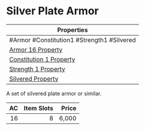 # Silver Plate Armor

| Properties                                                                      |
| ------------------------------------------------------------------------------- |
| #Armor #Constitution1 #Strength1 #Silvered                                      |
| [Armor 16 Property](../Armor%20Properties/Armor%20X%20Property.md)              |
| [Constitution 1 Property](../Armor%20Properties/Constitution%20X%20Property.md) |
| [Strength 1 Property](../Armor%20Properties/Strength%20X%20Property.md)         |
| [Silvered Property](../../../Material%20Properties/Silvered%20Property.md)      |
A set of silvered plate armor or similar.

|  AC | Item Slots | Price |
| --: | ---------: | ----: |
|  16 |          8 | 6,000 |
